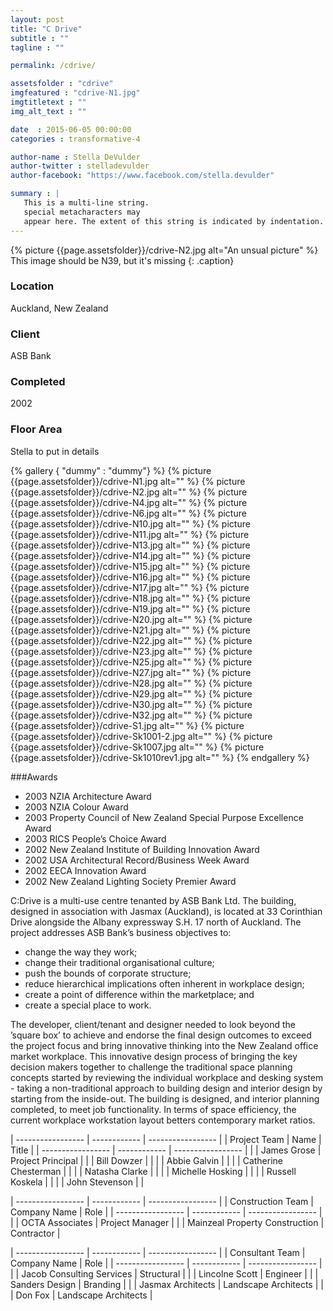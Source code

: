 ```yaml
---
layout: post
title: "C Drive"
subtitle : "" 
tagline : ""

permalink: /cdrive/

assetsfolder : "cdrive"
imgfeatured : "cdrive-N1.jpg"
imgtitletext : ""
img_alt_text : ""

date  : 2015-06-05 00:00:00
categories : transformative-4

author-name : Stella DeVulder
author-twitter : stelladevulder
author-facebook: "https://www.facebook.com/stella.devulder"

summary : |
   This is a multi-line string.
   special metacharacters may
   appear here. The extent of this string is indicated by indentation.
---
```


{% picture {{page.assetsfolder}}/cdrive-N2.jpg alt="An unsual picture" %}
This image should be N39, but it's missing
{: .caption}

<div class="project-details">
<h3>Location</h3>

<p>Auckland, New Zealand</p>

<h3>Client</h3>

<p>ASB Bank</p>

<h3>Completed</h3>

<p>2002</p>

<h3>Floor Area</h3>

<p>Stella to put in details</p>

</div>


{% gallery { "dummy" : "dummy"} %}
  {% picture {{page.assetsfolder}}/cdrive-N1.jpg alt="" %}
  {% picture {{page.assetsfolder}}/cdrive-N2.jpg alt="" %}
  {% picture {{page.assetsfolder}}/cdrive-N4.jpg alt="" %}
  {% picture {{page.assetsfolder}}/cdrive-N6.jpg alt="" %}
  {% picture {{page.assetsfolder}}/cdrive-N10.jpg alt="" %}
  {% picture {{page.assetsfolder}}/cdrive-N11.jpg alt="" %}
  {% picture {{page.assetsfolder}}/cdrive-N13.jpg alt="" %}
  {% picture {{page.assetsfolder}}/cdrive-N14.jpg alt="" %}
  {% picture {{page.assetsfolder}}/cdrive-N15.jpg alt="" %}
  {% picture {{page.assetsfolder}}/cdrive-N16.jpg alt="" %}
  {% picture {{page.assetsfolder}}/cdrive-N17.jpg alt="" %}
  {% picture {{page.assetsfolder}}/cdrive-N18.jpg alt="" %}
  {% picture {{page.assetsfolder}}/cdrive-N19.jpg alt="" %}
  {% picture {{page.assetsfolder}}/cdrive-N20.jpg alt="" %}
  {% picture {{page.assetsfolder}}/cdrive-N21.jpg alt="" %}
  {% picture {{page.assetsfolder}}/cdrive-N22.jpg alt="" %}
  {% picture {{page.assetsfolder}}/cdrive-N23.jpg alt="" %}
  {% picture {{page.assetsfolder}}/cdrive-N25.jpg alt="" %}
  {% picture {{page.assetsfolder}}/cdrive-N27.jpg alt="" %}
  {% picture {{page.assetsfolder}}/cdrive-N28.jpg alt="" %}
  {% picture {{page.assetsfolder}}/cdrive-N29.jpg alt="" %}
  {% picture {{page.assetsfolder}}/cdrive-N30.jpg alt="" %}
  {% picture {{page.assetsfolder}}/cdrive-N32.jpg alt="" %}
  {% picture {{page.assetsfolder}}/cdrive-S1.jpg alt="" %}
  {% picture {{page.assetsfolder}}/cdrive-Sk1001-2.jpg alt="" %}
  {% picture {{page.assetsfolder}}/cdrive-Sk1007.jpg alt="" %}
  {% picture {{page.assetsfolder}}/cdrive-Sk1010rev1.jpg alt="" %}
{% endgallery %}

###Awards
 * 2003 NZIA Architecture Award
 * 2003 NZIA Colour Award
 * 2003 Property Council of New Zealand Special Purpose Excellence Award
 * 2003 RICS People’s Choice Award
 * 2002 New Zealand Institute of Building Innovation Award
 * 2002 USA Architectural Record/Business Week Award
 * 2002 EECA Innovation Award
 * 2002 New Zealand Lighting Society Premier Award

C:Drive is a multi-use centre tenanted by ASB Bank Ltd. The building, designed in association with Jasmax (Auckland), is located at 33 Corinthian Drive alongside the Albany expressway S.H. 17 north of Auckland. The project addresses ASB Bank’s business objectives to:
* change the way they work;
* change their traditional organisational culture;
* push the bounds of corporate structure;
* reduce hierarchical implications often inherent in workplace design;
* create a point of difference within the marketplace; and
* create a special place to work.

The developer, client/tenant and designer needed to look beyond the ’square box’ to achieve and endorse the final design outcomes to exceed the project focus and bring innovative thinking into the New Zealand office market workplace.
This innovative design process of bringing the key decision makers together to challenge the traditional space planning concepts started by reviewing the individual workplace and desking system - taking a non-traditional approach to building design and interior design by starting from the inside-out. The building is designed, and interior planning completed, to meet job functionality. In terms of space efficiency, the current workplace workstation layout betters contemporary market ratios.


| ----------------- | ------------         | -----------------  |
| Project Team      | Name                 | Title              |
| ----------------- | ------------         | -----------------  |
|                   | James Grose          | Project Principal  |
|                   | Bill Dowzer          |                    |
|                   | Abbie Galvin         |                    |
|                   | Catherine Chesterman |                    |
|                   | Natasha Clarke       |                    |
|                   | Michelle Hosking     |                    |
|                   | Russell Koskela      |                    |
|                   | John Stevenson       |                    |

| ----------------- | ------------                   | -----------------    |
| Construction Team | Company Name                   | Role                 |
| ----------------- | ------------                   | -----------------    |
|                   | OCTA Associates                | Project Manager      |
|                   | Mainzeal Property Construction | Contractor           |


| ----------------- | ------------              | -----------------    |
| Consultant Team   | Company Name              | Role                 |
| ----------------- | ------------              | -----------------    |
|                   | Jacob Consulting Services | Structural           |
|                   | Lincolne Scott            | Engineer             |
|                   | Sanders Design            | Branding             |
|                   | Jasmax Architects         | Landscape Architects |
|                   | Don Fox                   | Landscape Architects |
